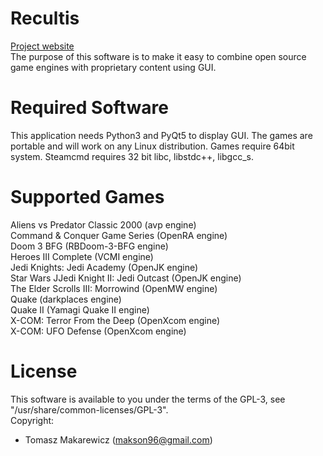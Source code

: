 # Recultis
[Project website](https://makson96.github.io/Recultis/) <br>
The purpose of this software is to make it easy to combine open source game engines with proprietary content using GUI.

# Required Software
This application needs Python3 and PyQt5 to display GUI. The games are portable and will work on any Linux distribution. Games require 64bit system. Steamcmd requires 32 bit libc, libstdc++, libgcc_s.

# Supported Games
Aliens vs Predator Classic 2000 (avp engine) <br>
Command & Conquer Game Series (OpenRA engine) <br>
Doom 3 BFG (RBDoom-3-BFG engine) <br>
Heroes III Complete (VCMI engine) <br>
Jedi Knights: Jedi Academy (OpenJK engine) <br>
Star Wars JJedi Knight II: Jedi Outcast (OpenJK engine) <br>
The Elder Scrolls III: Morrowind (OpenMW engine) <br>
Quake (darkplaces engine) <br>
Quake II (Yamagi Quake II engine) <br>
X-COM: Terror From the Deep (OpenXcom engine) <br>
X-COM: UFO Defense (OpenXcom engine) <br>

# License
This software is available to you under the terms of the GPL-3, see "/usr/share/common-licenses/GPL-3". <br>
Copyright:
- Tomasz Makarewicz (makson96@gmail.com)
